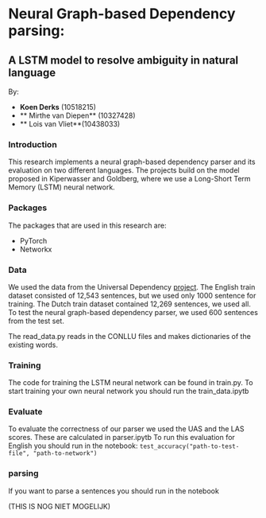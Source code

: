 

# Neural Graph-based Dependency parsing:
## A LSTM model to resolve ambiguity in natural language

By:
* **Koen Derks** (10518215)
* ** Mirthe van Diepen** (10327428)
* ** Lois van Vliet**(10438033) 


### Introduction
This research implements a neural graph-based dependency parser and its evaluation on two different languages. The projects build on the model proposed in Kiperwasser and Goldberg, where we use a Long-Short Term Memory (LSTM) neural network. 

### Packages

The packages that are used in this research are:
* PyTorch
* Networkx
 

### Data

We used the data from the Universal Dependency [project](http://universaldependencies.org). The English train dataset consisted of 12,543 sentences, but we used only 1000 sentence for training. The Dutch train dataset contained 12,269 sentences, we used all. 
To test the neural graph-based dependency parser, we used 600 sentences from the test set. 

The read_data.py reads in the CONLLU files and makes dictionaries of the existing words. 

### Training

The code for training the LSTM neural network can be found in train.py. To start training your own neural network you should run the train_data.ipytb

### Evaluate

To evaluate the correctness of our parser we used the UAS and the LAS scores. These are calculated in parser.ipytb 
To run this evaluation for English you should run in the notebook:
`test_accuracy("path-to-test-file", "path-to-network")`



### parsing 

If you want to parse a sentences you should run in the notebook

(THIS IS NOG NIET MOGELIJK)

